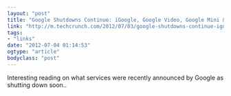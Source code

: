 ```yaml
---
layout: "post"
title: "Google Shutdowns Continue: iGoogle, Google Video, Google Mini &amp; Others Are Killed"
link: "http://m.techcrunch.com/2012/07/03/google-shutdowns-continue-igoogle-google-video-google-mini-others-are-killed/"
tags: 
- "links"
date: "2012-07-04 01:14:53"
ogtype: "article"
bodyclass: "post"
---
```


Interesting reading on what services were recently announced by Google as shutting down soon..